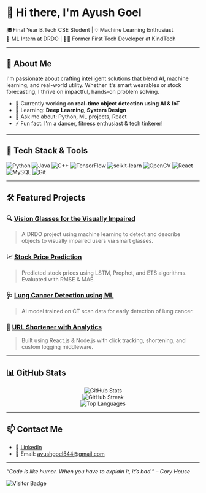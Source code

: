 # 👋 Hi there, I'm Ayush Goel

🎓Final Year B.Tech CSE Student | 💡 Machine Learning Enthusiast  
💼 ML Intern at DRDO | 👨‍💻 Former First Tech Developer at KindTech

---

## 🚀 About Me

I'm passionate about crafting intelligent solutions that blend AI, machine learning, and real-world utility. Whether it's smart wearables or stock forecasting, I thrive on impactful, hands-on problem solving.

- 🔭 Currently working on **real-time object detection using AI & IoT**
- 🌱 Learning: **Deep Learning, System Design**
- 💬 Ask me about: Python, ML projects, React
- ⚡ Fun fact: I'm a dancer, fitness enthusiast & tech tinkerer!

---

## 🔧 Tech Stack & Tools

![Python](https://img.shields.io/badge/-Python-3776AB?style=flat&logo=python&logoColor=white)
![Java](https://img.shields.io/badge/-Java-007396?style=flat&logo=java&logoColor=white)
![C++](https://img.shields.io/badge/-C++-00599C?style=flat&logo=c%2B%2B&logoColor=white)
![TensorFlow](https://img.shields.io/badge/-TensorFlow-FF6F00?style=flat&logo=tensorflow&logoColor=white)
![scikit-learn](https://img.shields.io/badge/-Scikit_Learn-F7931E?style=flat&logo=scikit-learn&logoColor=white)
![OpenCV](https://img.shields.io/badge/-OpenCV-5C3EE8?style=flat&logo=opencv&logoColor=white)
![React](https://img.shields.io/badge/-React-61DAFB?style=flat&logo=react&logoColor=black)
![MySQL](https://img.shields.io/badge/-MySQL-4479A1?style=flat&logo=mysql&logoColor=white)
![Git](https://img.shields.io/badge/-Git-F05032?style=flat&logo=git&logoColor=white)

---

## 🛠️ Featured Projects

### 🔍 [Vision Glasses for the Visually Impaired](#)
> A DRDO project using machine learning to detect and describe objects to visually impaired users via smart glasses.

### 📈 [Stock Price Prediction](#)
> Predicted stock prices using LSTM, Prophet, and ETS algorithms. Evaluated with RMSE & MAE.

### 🩺 [Lung Cancer Detection using ML](#)
> AI model trained on CT scan data for early detection of lung cancer.

### 🔗 [URL Shortener with Analytics](#)
> Built using React.js & Node.js with click tracking, shortening, and custom logging middleware.

---

## 📊 GitHub Stats

<p align="center">
  <img src="https://github-readme-stats.vercel.app/api?username=Ayush-Goel20&show_icons=true&theme=radical" alt="GitHub Stats" />
  <br />
  <img src="https://github-readme-streak-stats.herokuapp.com?user=Ayush-Goel20&theme=radical&hide_border=false" alt="GitHub Streak" />
  <br />
  <img src="https://github-readme-stats.vercel.app/api/top-langs/?username=Ayush-Goel20&layout=compact&theme=radical" alt="Top Languages" />
</p>

---

## 📫 Contact Me

- 💼 [LinkedIn](https://www.linkedin.com/in/ayush-goel-5b54a018a)  
- 📧 Email: ayushgoel544@gmail.com

---

_“Code is like humor. When you have to explain it, it’s bad.” – Cory House_

![Visitor Badge](https://komarev.com/ghpvc/?username=Ayush-Goel20&style=flat-square)


